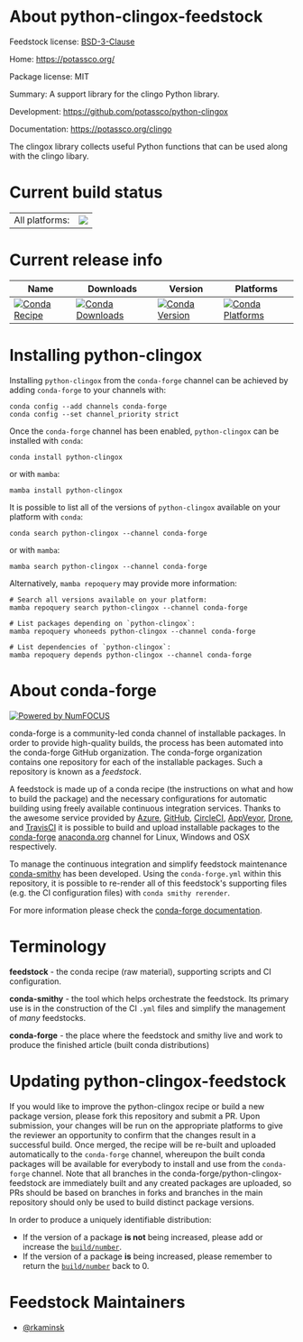 About python-clingox-feedstock
==============================

Feedstock license: [BSD-3-Clause](https://github.com/conda-forge/python-clingox-feedstock/blob/main/LICENSE.txt)

Home: https://potassco.org/

Package license: MIT

Summary: A support library for the clingo Python library.

Development: https://github.com/potassco/python-clingox

Documentation: https://potassco.org/clingo

The clingox library collects useful Python functions that can be used along
with the clingo libary.


Current build status
====================


<table><tr><td>All platforms:</td>
    <td>
      <a href="https://dev.azure.com/conda-forge/feedstock-builds/_build/latest?definitionId=13081&branchName=main">
        <img src="https://dev.azure.com/conda-forge/feedstock-builds/_apis/build/status/python-clingox-feedstock?branchName=main">
      </a>
    </td>
  </tr>
</table>

Current release info
====================

| Name | Downloads | Version | Platforms |
| --- | --- | --- | --- |
| [![Conda Recipe](https://img.shields.io/badge/recipe-python--clingox-green.svg)](https://anaconda.org/conda-forge/python-clingox) | [![Conda Downloads](https://img.shields.io/conda/dn/conda-forge/python-clingox.svg)](https://anaconda.org/conda-forge/python-clingox) | [![Conda Version](https://img.shields.io/conda/vn/conda-forge/python-clingox.svg)](https://anaconda.org/conda-forge/python-clingox) | [![Conda Platforms](https://img.shields.io/conda/pn/conda-forge/python-clingox.svg)](https://anaconda.org/conda-forge/python-clingox) |

Installing python-clingox
=========================

Installing `python-clingox` from the `conda-forge` channel can be achieved by adding `conda-forge` to your channels with:

```
conda config --add channels conda-forge
conda config --set channel_priority strict
```

Once the `conda-forge` channel has been enabled, `python-clingox` can be installed with `conda`:

```
conda install python-clingox
```

or with `mamba`:

```
mamba install python-clingox
```

It is possible to list all of the versions of `python-clingox` available on your platform with `conda`:

```
conda search python-clingox --channel conda-forge
```

or with `mamba`:

```
mamba search python-clingox --channel conda-forge
```

Alternatively, `mamba repoquery` may provide more information:

```
# Search all versions available on your platform:
mamba repoquery search python-clingox --channel conda-forge

# List packages depending on `python-clingox`:
mamba repoquery whoneeds python-clingox --channel conda-forge

# List dependencies of `python-clingox`:
mamba repoquery depends python-clingox --channel conda-forge
```


About conda-forge
=================

[![Powered by
NumFOCUS](https://img.shields.io/badge/powered%20by-NumFOCUS-orange.svg?style=flat&colorA=E1523D&colorB=007D8A)](https://numfocus.org)

conda-forge is a community-led conda channel of installable packages.
In order to provide high-quality builds, the process has been automated into the
conda-forge GitHub organization. The conda-forge organization contains one repository
for each of the installable packages. Such a repository is known as a *feedstock*.

A feedstock is made up of a conda recipe (the instructions on what and how to build
the package) and the necessary configurations for automatic building using freely
available continuous integration services. Thanks to the awesome service provided by
[Azure](https://azure.microsoft.com/en-us/services/devops/), [GitHub](https://github.com/),
[CircleCI](https://circleci.com/), [AppVeyor](https://www.appveyor.com/),
[Drone](https://cloud.drone.io/welcome), and [TravisCI](https://travis-ci.com/)
it is possible to build and upload installable packages to the
[conda-forge](https://anaconda.org/conda-forge) [anaconda.org](https://anaconda.org/)
channel for Linux, Windows and OSX respectively.

To manage the continuous integration and simplify feedstock maintenance
[conda-smithy](https://github.com/conda-forge/conda-smithy) has been developed.
Using the ``conda-forge.yml`` within this repository, it is possible to re-render all of
this feedstock's supporting files (e.g. the CI configuration files) with ``conda smithy rerender``.

For more information please check the [conda-forge documentation](https://conda-forge.org/docs/).

Terminology
===========

**feedstock** - the conda recipe (raw material), supporting scripts and CI configuration.

**conda-smithy** - the tool which helps orchestrate the feedstock.
                   Its primary use is in the construction of the CI ``.yml`` files
                   and simplify the management of *many* feedstocks.

**conda-forge** - the place where the feedstock and smithy live and work to
                  produce the finished article (built conda distributions)


Updating python-clingox-feedstock
=================================

If you would like to improve the python-clingox recipe or build a new
package version, please fork this repository and submit a PR. Upon submission,
your changes will be run on the appropriate platforms to give the reviewer an
opportunity to confirm that the changes result in a successful build. Once
merged, the recipe will be re-built and uploaded automatically to the
`conda-forge` channel, whereupon the built conda packages will be available for
everybody to install and use from the `conda-forge` channel.
Note that all branches in the conda-forge/python-clingox-feedstock are
immediately built and any created packages are uploaded, so PRs should be based
on branches in forks and branches in the main repository should only be used to
build distinct package versions.

In order to produce a uniquely identifiable distribution:
 * If the version of a package **is not** being increased, please add or increase
   the [``build/number``](https://docs.conda.io/projects/conda-build/en/latest/resources/define-metadata.html#build-number-and-string).
 * If the version of a package **is** being increased, please remember to return
   the [``build/number``](https://docs.conda.io/projects/conda-build/en/latest/resources/define-metadata.html#build-number-and-string)
   back to 0.

Feedstock Maintainers
=====================

* [@rkaminsk](https://github.com/rkaminsk/)

